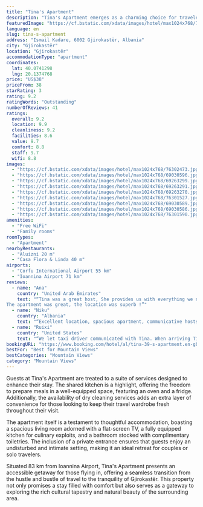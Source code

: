 ```yaml
---
title: "Tina's Apartment"
description: "Tina's Apartment emerges as a charming choice for travelers seeking comfort and convenience in the heart of Gjirokastër."
featuredImage: "https://cf.bstatic.com/xdata/images/hotel/max1024x768/76302473.jpg?k=2d672ceaa4b2fdd481b72c76fb3c9b32c6765ffeb408e98868c57f549c36e2bd&o=&hp=1"
language: en
slug: tina-s-apartment
address: "Ismail Kadare, 6002 Gjirokastër, Albania"
city: "Gjirokastër"
location: "Gjirokastër"
accommodationType: "apartment"
coordinates:
  lat: 40.0741298
  lng: 20.1374768
price: "US$38"
priceFrom: 38
starRating: 3
rating: 9.2
ratingWords: "Outstanding"
numberOfReviews: 41
ratings:
  overall: 9.2
  location: 9.9
  cleanliness: 9.2
  facilities: 8.6
  value: 9.7
  comfort: 8.8
  staff: 9.7
  wifi: 8.8
images:
  - "https://cf.bstatic.com/xdata/images/hotel/max1024x768/76302473.jpg?k=2d672ceaa4b2fdd481b72c76fb3c9b32c6765ffeb408e98868c57f549c36e2bd&o=&hp=1"
  - "https://cf.bstatic.com/xdata/images/hotel/max1024x768/69030596.jpg?k=5c3ac620792f13ca00fe019f41dd50055aebe5cd8da4578b493a4ea6e97cc6b3&o=&hp=1"
  - "https://cf.bstatic.com/xdata/images/hotel/max1024x768/69263299.jpg?k=f77832d4bab71353d39a5fc0b0e994a5e9b7e1f0950226335f5810b2f8acb8b1&o=&hp=1"
  - "https://cf.bstatic.com/xdata/images/hotel/max1024x768/69263291.jpg?k=01475d9a203aff7a1535d8296c20e08ec1027f01f6a5cbbd0bc15dd6abe65851&o=&hp=1"
  - "https://cf.bstatic.com/xdata/images/hotel/max1024x768/69263270.jpg?k=7847dfda1e6833648fa1cfc94d98eed944704021a28d97b6481630add5cc65e6&o=&hp=1"
  - "https://cf.bstatic.com/xdata/images/hotel/max1024x768/76301527.jpg?k=8479f1d4787179b516f08383a0ad9ed6a59516cbd3b4f1a02ec775b53e75ee62&o=&hp=1"
  - "https://cf.bstatic.com/xdata/images/hotel/max1024x768/69030589.jpg?k=03f0a22019028a3b1a5f43fc57b4dfe18920d5661b48b942780f457e541e074b&o=&hp=1"
  - "https://cf.bstatic.com/xdata/images/hotel/max1024x768/69030586.jpg?k=508d3aa9c4e91e91df474b17bbbb1f39902200bd3c518cf51b1f20cf086fc78c&o=&hp=1"
  - "https://cf.bstatic.com/xdata/images/hotel/max1024x768/76301590.jpg?k=7357b0f09823a984c406e47e69e9fb0993584b182cf3fd3ff6cfda25f4d08ffe&o=&hp=1"
amenities:
  - "Free WiFi"
  - "Family rooms"
roomTypes:
  - "Apartment"
nearbyRestaurants:
  - "Aluizni 20 m"
  - "Casa Flora & Linda 40 m"
airports:
  - "Corfu International Airport 55 km"
  - "Ioannina Airport 71 km"
reviews:
  - name: "Ana"
    country: "United Arab Emirates"
    text: "“Tina was a great host, She provides us with everything we needed.
The apartment was great, the location was superb !”"
  - name: "Niku"
    country: "Albania"
    text: "“Excellent location, spacious apartment, communicative hosts, crisp clean, cooking amenities, many sockets around the house.”"
  - name: "Ruixi"
    country: "United States"
    text: "“We let taxi driver communicated with Tina. When arriving Tina waited us in front of the building.”"
bookingURL: "https://www.booking.com/hotel/al/tina-39-s-apartment.en-gb.html?aid=8035640"
bestFor: "Best for Mountain Views"
bestCategories: "Mountain Views"
category: "Mountain Views"
---
```


Guests at Tina's Apartment are treated to a suite of services designed to enhance their stay. The shared kitchen is a highlight, offering the freedom to prepare meals in a well-equipped space, featuring an oven and a fridge. Additionally, the availability of dry cleaning services adds an extra layer of convenience for those looking to keep their travel wardrobe fresh throughout their visit.

The apartment itself is a testament to thoughtful accommodation, boasting a spacious living room adorned with a flat-screen TV, a fully equipped kitchen for culinary exploits, and a bathroom stocked with complimentary toiletries. The inclusion of a private entrance ensures that guests enjoy an undisturbed and intimate setting, making it an ideal retreat for couples or solo travelers.

Situated 83 km from Ioannina Airport, Tina's Apartment presents an accessible getaway for those flying in, offering a seamless transition from the hustle and bustle of travel to the tranquility of Gjirokastër. This property not only promises a stay filled with comfort but also serves as a gateway to exploring the rich cultural tapestry and natural beauty of the surrounding area.